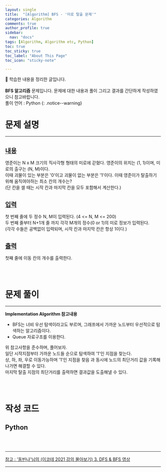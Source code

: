 ```yaml
---
layout: single
title:  "[Algorithm] BFS - '미로 탈출 문제'" 
categories: Algorithm
comments: true
author_profile: true
sidebar:
  nav: "docs"
tags: [Algorithm, Algorithm etc, Python]
toc: true
toc_sticky: true
toc_label: "About This Page"
toc_icon: "sticky-note"

---
```


📣 학습한 내용을 정리한 글입니다. <br>
<br>
**BFS 알고리즘** 문제입니다. 문제에 대한 내용과 풀이 그리고 결과를 간단하게 작성하였으니 참고바랍니다.  
풀이 언어 : Python
{: .notice--warning}

# 문제 설명

---

<br>
<b><u><span style="font-size:20px">내용</span></u></b>

영준이는 N x M 크기의 직사각형 형태의 미로에 갇혔다. 영준이의 위치는 (1, 1)이며, 미로의 출구는 (N, M)이다.  
이때 괴물이 있는 부분은 '0'이고 괴물이 없는 부분은 '1'이다. 이때 영준이가 탈출하기 위해 움직여야하는 최소 칸의 개수는?  
(단 칸을 셀 때는 시작 칸과 마지막 칸을 모두 포함해서 계산한다.)

<br>
<b><u><span style="font-size:20px">입력</span></u></b>

첫 번째 줄에 두 정수 N, M이 입력된다. (4 <= N, M <= 200)  
두 번째 줄부터 N+1개 줄 까지 각각 M개의 정수(0 or 1)의 미로 정보가 입력된다.  
(각각 수들은 공백없이 입력되며, 시작 칸과 마지막 칸은 항상 1이다.)

<br>
<b><u><span style="font-size:20px">출력</span></u></b>

첫째 줄에 이동 칸의 개수를 출력한다.

<br>
<br>

# 문제 풀이

---

**Implementation Algorithm 참고내용**
- BFS는 너비 우선 탐색이라고도 부르며, 그래프에서 가까운 노드부터 우선적으로 탐색하는 알고리즘이다.<br>
- Queue 자료구조를 이용한다.<br>

위 참고사항을 준수하며, 풀어보자.<br>
일단 시작지점부터 가까운 노드들 순으로 탐색하여 '1'인 지점을 찾는다.  
상, 하, 좌, 우로 이동가능하며 '1'인 지점을 찾음 과 동시에 노드의 최단거리 값을 기록해나가면 해결할 수 있다.  
마지막 탈출 지점의 최단거리를 출력하면 결과값을 도출해낼 수 있다.

<br>
<br>

# 작성 코드

## Python

<script src="https://gist.github.com/easyoung-lee/cff4f72a036a4782e3d855513e4af0fd.js"></script>

<br>
<br>

---
[참고 : '동빈나'님의 (이코테 2021 강의 몰아보기) 3. DFS & BFS 영상](https://www.youtube.com/watch?v=7C9RgOcvkvo&list=PLRx0vPvlEmdAghTr5mXQxGpHjWqSz0dgC&index=3)

---
